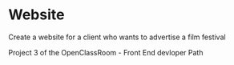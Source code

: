 # Website

Create a website for a client who wants to advertise a film festival 


Project 3 of the OpenClassRoom - Front End devloper Path
